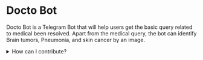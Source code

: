 # Docto Bot

Docto Bot is a Telegram Bot that will help users get the basic query related to medical been resolved. Apart from the medical query, the bot can identify Brain tumors, Pneumonia, and skin cancer by an image.


<details>
<summary>How can I contribute? </summary> <br>
  **1.** Fork [this](https://github.com/kazimsayed954/Docto-Bot) repository.

<img src="https://miro.medium.com/max/700/0*8NFC0LcrKJhDoQAG.png" width=300>

**2.** Clone the forked repository.

```terminal
git clone --depth 1 https://github.com/<your-github-username>/flutter
```

<img src="https://encrypted-tbn0.gstatic.com/images?q=tbn%3AANd9GcT5N0HJ9db7jSvcL4dsDscZQBzqQqqKVs0BnO1OVz26glLWKJRY&usqp=CAU" width="300">

**3.** Navigate to the project directory.

```terminal
cd Docto-Bot
```

**4.** Create a new branch.

```terminal
git checkout -b <your_branch_name>
```

**5.** Make changes in source code.


**6.** Commit your changes.

```terminal
git checkout -b <your_branch_name>
```

**7.** Push your local branch to the remote repository.

```terminal
git push -u origin <your_branch_name>
```

**8.** Create a Pull Request!

Finally, go to your repository in browser and click on `compare and pull requests`.
Then add a title and description to your pull request that explains your precious effort.

<img src="https://user-images.githubusercontent.com/41269164/70219707-47194780-176b-11ea-96c2-d0c401ddb1e0.png" width=600>
		
click on `Compare and Pull Request`
		
<img src="https://user-images.githubusercontent.com/41269164/70219836-8d6ea680-176b-11ea-81d5-549093bf0954.png" width=600>

**Congratulations!** :boom: You've made your contribution to [Docto-Bot](https://github.com/kazimsayed954/Docto-Bot) project.
</details>
